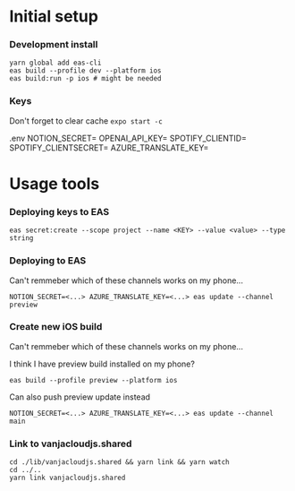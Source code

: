 # Initial setup

### Development install

```shell
yarn global add eas-cli
eas build --profile dev --platform ios
eas build:run -p ios # might be needed
```
### Keys

Don't forget to clear cache ``expo start -c``

.env
NOTION_SECRET=
OPENAI_API_KEY=
SPOTIFY_CLIENTID=
SPOTIFY_CLIENTSECRET=
AZURE_TRANSLATE_KEY=

# Usage tools

### Deploying keys to EAS

```
eas secret:create --scope project --name <KEY> --value <value> --type string
```

### Deploying to EAS

Can't remmeber which of these channels works on my phone...

```
NOTION_SECRET=<...> AZURE_TRANSLATE_KEY=<...> eas update --channel preview
```

### Create new iOS build

Can't remmeber which of these channels works on my phone...

I think I have preview build installed on my phone?

```
eas build --profile preview --platform ios
```

Can also push preview update instead
```shell
NOTION_SECRET=<...> AZURE_TRANSLATE_KEY=<...> eas update --channel main
```

### Link to vanjacloudjs.shared

```shell
cd ./lib/vanjacloudjs.shared && yarn link && yarn watch
cd ../..
yarn link vanjacloudjs.shared
```